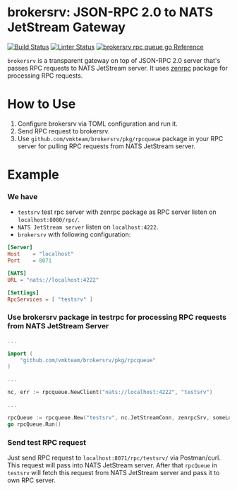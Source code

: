 # brokersrv: JSON-RPC 2.0 to NATS JetStream Gateway

[![Build Status](https://github.com/vmkteam/brokersrv/actions/workflows/go.yml/badge.svg?branch=master)](https://github.com/vmkteam/brokersrv/actions/workflows/go.yml) [![Linter Status](https://github.com/vmkteam/brokersrv/actions/workflows/golangci-lint.yml/badge.svg?branch=master)](https://github.com/vmkteam/brokersrv/actions/workflows/golangci-lint.yml) [![brokersrv rpc queue go Reference](https://pkg.go.dev/badge/github.com/vmkteam/brokersrv.svg)](https://pkg.go.dev/github.com/vmkteam/brokersrv/pkg/rpcqueue)

`brokersrv` is a transparent gateway on top of JSON-RPC 2.0 server that's passes RPC requests to NATS JetStream server.
It uses [zenrpc](https://github.com/vmkteam/zenrpc) package for processing RPC requests.

# How to Use

1. Configure brokersrv via TOML configuration and run it.
2. Send RPC request to brokersrv.
3. Use `github.com/vmkteam/brokersrv/pkg/rpcqueue` package in your RPC server for pulling RPC requests from NATS JetStream server.

# Example
### We have
- `testsrv` test rpc server with zenrpc package as RPC server listen on `localhost:8080/rpc/`.
- `NATS JetStream server` listen on `localhost:4222`.
- `brokersrv` with following configuration:
```toml
[Server]
Host    = "localhost"
Port    = 8071

[NATS]
URL = "nats://localhost:4222"

[Settings]
RpcServices = [ "testsrv" ]
```

### Use brokersrv package in testrpc for processing RPC requests from NATS JetStream Server

```go
...

import (
    "github.com/vmkteam/brokersrv/pkg/rpcqueue"
)

...

nc, err := rpcqueue.NewClient("nats://localhost:4222", "testsrv")

...

rpcQueue := rpcqueue.New("testsrv", nc.JetStreamConn, zenrpcSrv, someLoggerPrintF)
go rpcQueue.Run()

```

### Send test RPC request
Just send RPC request to `localhost:8071/rpc/testsrv/` via Postman/curl. This request will pass into NATS JetStream server.
After that `rpcQueue` in `testsrv` will fetch this request from NATS JetStream server and pass it to own RPC server.
